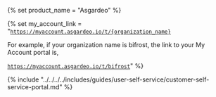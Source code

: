 {% set product_name = "Asgardeo" %}

{% set my_account_link = "<code>https://myaccount.asgardeo.io/t/{organization_name}</code>

For example, if your organization name is bifrost, the link to your My Account portal is,

<code>https://myaccount.asgardeo.io/t/bifrost</code>" %}

{% include "../../../../includes/guides/user-self-service/customer-self-service-portal.md" %}